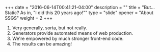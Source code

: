 +++
date = "2016-06-14T00:41:21-04:00"
description = ""
title = "But... Static? As in, \"I did this 20 years ago!\""
type = "slide"
opener = "About SSGS"
weight = 2
+++

<ol class="big mar-top-3">
  <li>Very generally, sorta, but not really.</li>
  <li>Generators provide automated means of web production.</li>
  <li>We're empowered by much stronger front-end code.</li>
  <li>The results can be amazing!</li>
</ol>